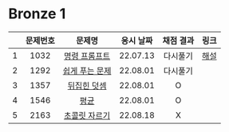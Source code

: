 # Bronze 1
||문제번호|문제명|응시 날짜|채점 결과|링크|
|:-:|:--:|:--:|:---:|:---:|:-|
|1|1032|[명령 프롬프트](./1032.js)|22.07.13|다시풀기|[해설](https://velog.io/@muz/%EB%B0%B1%EC%A4%80node.js-1032%EB%B2%88-%EB%AA%85%EB%A0%B9-%ED%94%84%EB%A1%AC%ED%94%84%ED%8A%B8)|
|2|1292|[쉽게 푸는 문제](./1292.js)|22.08.01|다시풀기||
|3|1357|[뒤집힌 덧셈](./1357.js)|22.08.01|O||
|4|1546|[평균](./1546.js)|22.08.01|O||
|5|2163|[초콜릿 자르기](./2163.js)|22.08.18|X||